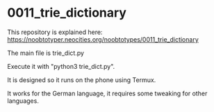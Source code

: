 # 0011_trie_dictionary
This repository is explained here: https://noobtotyper.neocities.org/noobtotypes/0011_trie_dictionary

The main file is trie_dict.py

Execute it with "python3 trie_dict.py".

It is designed so it runs on the phone using Termux.

It works for the German language, it requires some tweaking for other languages.
